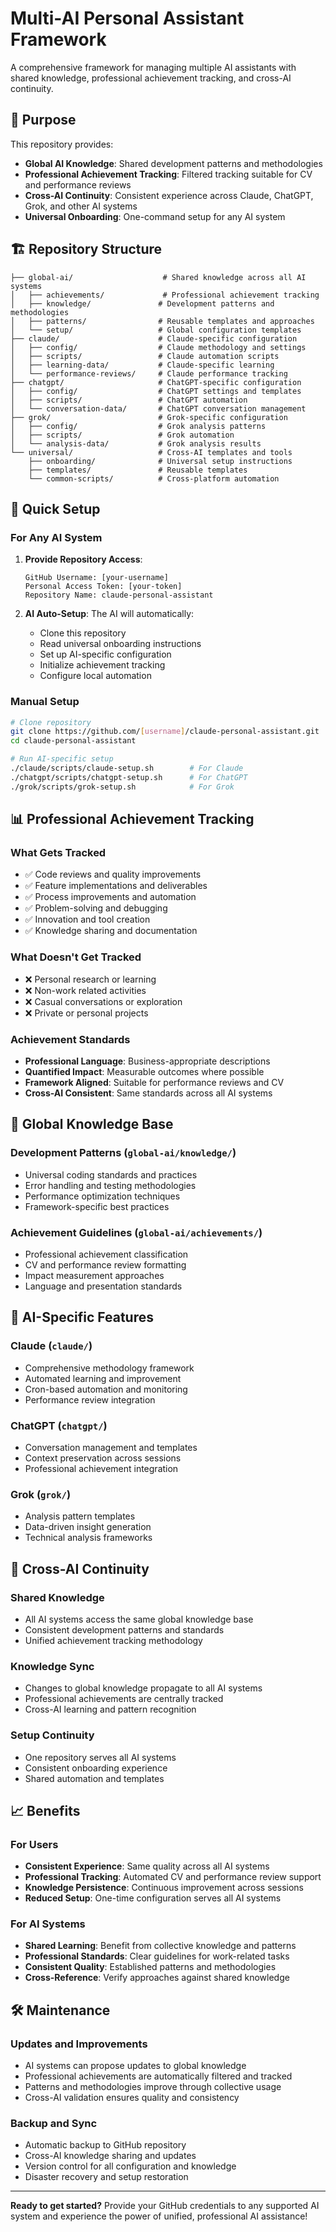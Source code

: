 # Multi-AI Personal Assistant Framework

A comprehensive framework for managing multiple AI assistants with shared knowledge, professional achievement tracking, and cross-AI continuity.

## 🎯 Purpose

This repository provides:
- **Global AI Knowledge**: Shared development patterns and methodologies
- **Professional Achievement Tracking**: Filtered tracking suitable for CV and performance reviews
- **Cross-AI Continuity**: Consistent experience across Claude, ChatGPT, Grok, and other AI systems
- **Universal Onboarding**: One-command setup for any AI system

## 🏗️ Repository Structure

```
├── global-ai/                    # Shared knowledge across all AI systems
│   ├── achievements/             # Professional achievement tracking
│   ├── knowledge/               # Development patterns and methodologies
│   ├── patterns/                # Reusable templates and approaches
│   └── setup/                   # Global configuration templates
├── claude/                      # Claude-specific configuration
│   ├── config/                  # Claude methodology and settings
│   ├── scripts/                 # Claude automation scripts
│   ├── learning-data/           # Claude-specific learning
│   └── performance-reviews/     # Claude performance tracking
├── chatgpt/                     # ChatGPT-specific configuration
│   ├── config/                  # ChatGPT settings and templates
│   ├── scripts/                 # ChatGPT automation
│   └── conversation-data/       # ChatGPT conversation management
├── grok/                        # Grok-specific configuration
│   ├── config/                  # Grok analysis patterns
│   ├── scripts/                 # Grok automation
│   └── analysis-data/           # Grok analysis results
└── universal/                   # Cross-AI templates and tools
    ├── onboarding/              # Universal setup instructions
    ├── templates/               # Reusable templates
    └── common-scripts/          # Cross-platform automation
```

## 🚀 Quick Setup

### For Any AI System

1. **Provide Repository Access**:
   ```
   GitHub Username: [your-username]
   Personal Access Token: [your-token]
   Repository Name: claude-personal-assistant
   ```

2. **AI Auto-Setup**: The AI will automatically:
   - Clone this repository
   - Read universal onboarding instructions
   - Set up AI-specific configuration
   - Initialize achievement tracking
   - Configure local automation

### Manual Setup

```bash
# Clone repository
git clone https://github.com/[username]/claude-personal-assistant.git
cd claude-personal-assistant

# Run AI-specific setup
./claude/scripts/claude-setup.sh        # For Claude
./chatgpt/scripts/chatgpt-setup.sh      # For ChatGPT  
./grok/scripts/grok-setup.sh            # For Grok
```

## 📊 Professional Achievement Tracking

### What Gets Tracked
- ✅ Code reviews and quality improvements
- ✅ Feature implementations and deliverables
- ✅ Process improvements and automation
- ✅ Problem-solving and debugging
- ✅ Innovation and tool creation
- ✅ Knowledge sharing and documentation

### What Doesn't Get Tracked
- ❌ Personal research or learning
- ❌ Non-work related activities
- ❌ Casual conversations or exploration
- ❌ Private or personal projects

### Achievement Standards
- **Professional Language**: Business-appropriate descriptions
- **Quantified Impact**: Measurable outcomes where possible
- **Framework Aligned**: Suitable for performance reviews and CV
- **Cross-AI Consistent**: Same standards across all AI systems

## 🧠 Global Knowledge Base

### Development Patterns (`global-ai/knowledge/`)
- Universal coding standards and practices
- Error handling and testing methodologies
- Performance optimization techniques
- Framework-specific best practices

### Achievement Guidelines (`global-ai/achievements/`)
- Professional achievement classification
- CV and performance review formatting
- Impact measurement approaches
- Language and presentation standards

## 🤖 AI-Specific Features

### Claude (`claude/`)
- Comprehensive methodology framework
- Automated learning and improvement
- Cron-based automation and monitoring
- Performance review integration

### ChatGPT (`chatgpt/`)
- Conversation management and templates
- Context preservation across sessions
- Professional achievement integration

### Grok (`grok/`)
- Analysis pattern templates
- Data-driven insight generation
- Technical analysis frameworks

## 🔄 Cross-AI Continuity

### Shared Knowledge
- All AI systems access the same global knowledge base
- Consistent development patterns and standards
- Unified achievement tracking methodology

### Knowledge Sync
- Changes to global knowledge propagate to all AI systems
- Professional achievements are centrally tracked
- Cross-AI learning and pattern recognition

### Setup Continuity
- One repository serves all AI systems
- Consistent onboarding experience
- Shared automation and templates

## 📈 Benefits

### For Users
- **Consistent Experience**: Same quality across all AI systems
- **Professional Tracking**: Automated CV and performance review support
- **Knowledge Persistence**: Continuous improvement across sessions
- **Reduced Setup**: One-time configuration serves all AI systems

### For AI Systems
- **Shared Learning**: Benefit from collective knowledge and patterns
- **Professional Standards**: Clear guidelines for work-related tasks
- **Consistent Quality**: Established patterns and methodologies
- **Cross-Reference**: Verify approaches against shared knowledge

## 🛠️ Maintenance

### Updates and Improvements
- AI systems can propose updates to global knowledge
- Professional achievements are automatically filtered and tracked
- Patterns and methodologies improve through collective usage
- Cross-AI validation ensures quality and consistency

### Backup and Sync
- Automatic backup to GitHub repository
- Cross-AI knowledge sharing and updates
- Version control for all configuration and knowledge
- Disaster recovery and setup restoration

---

**Ready to get started?** Provide your GitHub credentials to any supported AI system and experience the power of unified, professional AI assistance!
